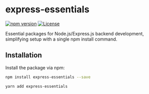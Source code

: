 # express-essentials

[![npm version](https://img.shields.io/npm/v/express-essentials.svg?style=flat-square)](https://www.npmjs.com/package/express-essentials)
[![License](https://img.shields.io/npm/l/express-essentials.svg?style=flat-square)](https://github.com/me-ruhin/express-essentials/blob/main/LICENSE)

Essential packages for Node.js/Express.js backend development, simplifying setup with a single npm install command.

## Installation

Install the package via npm:

```bash
npm install express-essentials --save
```


```bash
yarn add express-essentials
```